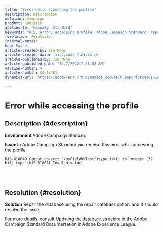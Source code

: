 ```yaml
---
title: "Error while accessing the profile"
description: Description
solution: Campaign
product: Campaign
applies-to: "Campaign Standard"
keywords: "KCS, error, accessing profile, Adobe Campaign Standard, repair database"
resolution: Resolution
internal-notes: 
bug: False
article-created-by: Jim Menn
article-created-date: "11/7/2022 7:24:52 AM"
article-published-by: Jim Menn
article-published-date: "11/7/2022 7:25:08 AM"
version-number: 4
article-number: KA-15581
dynamics-url: "https://adobe-ent.crm.dynamics.com/main.aspx?forceUCI=1&pagetype=entityrecord&etn=knowledgearticle&id=696f1f41-6d5e-ed11-9561-6045bd0065f9"

---
```

# Error while accessing the profile

## Description {#description}


<b>Environment</b>
 Adobe Campaign Standard

<b>Issue</b>
 In Adobe Campaign Standard you receive this error while accessing the profile:


```
BAS-010040 Cannot convert 'cusFieldbyTest'(type text) to integer (32 bit) type (bAS-010011 Invalid value)
```






<br> 



## Resolution {#resolution}


<b>Solution</b>
Repair the database using the repair database option, and it should resolve the issue.

For more details, consult [Updating the database structure](https://docs.adobe.com/content/help/en/campaign-standard/using/developing/adding-or-extending-a-resource/updating-the-database-structure.html) in the Adobe Campaign Standard Documentation in Adobe Experience League.
